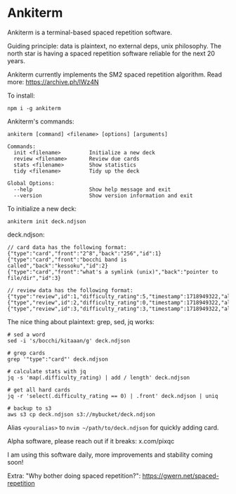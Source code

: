 # Ankiterm

Ankiterm is a terminal-based spaced repetition software.

Guiding principle: data is plaintext, no external deps, unix philosophy. The north star is having a spaced repetition software reliable for the next 20 years.

Ankiterm currently implements the SM2 spaced repetition algorithm. Read more: https://archive.ph/lWz4N

To install:

```
npm i -g ankiterm
```

Ankiterm's commands:

```
ankiterm [command] <filename> [options] [arguments]

Commands:
  init <filename>         Initialize a new deck
  review <filename>       Review due cards
  stats <filename>        Show statistics
  tidy <filename>         Tidy up the deck

Global Options:
  --help                  Show help message and exit
  --version               Show version information and exit
```

To initialize a new deck:

```
ankiterm init deck.ndjson
```

deck.ndjson:

```
// card data has the following format:
{"type":"card","front":"2^8","back":"256","id":1}
{"type":"card","front":"bocchi band is called","back":"kessoku","id":2}
{"type":"card","front":"what's a symlink (unix)","back":"pointer to file/dir","id":3}

// review data has the following format:
{"type":"review",id":1,"difficulty_rating":5,"timestamp":1718949322,"algo":"sm2"}
{"type","review",id":2,"difficulty_rating":0,"timestamp":1718949322,"algo":"sm2"}
{"type","review",id":3,"difficulty_rating":3,"timestamp":1718949322,"algo":"sm2"}
```

The nice thing about plaintext: grep, sed, jq works:

```
# sed a word
sed -i 's/bocchi/kitaaan/g' deck.ndjson

# grep cards
grep '"type":"card"' deck.ndjson

# calculate stats with jq
jq -s 'map(.difficulty_rating) | add / length' deck.ndjson

# get all hard cards
jq -r 'select(.difficulty_rating == 0) | .front' deck.ndjson | uniq

# backup to s3
aws s3 cp deck.ndjson s3://mybucket/deck.ndjson
```

Alias `<youralias>` to `nvim ~/path/to/deck.ndjson` for quickly adding card.

Alpha software, please reach out if it breaks: x.com/pixqc

I am using this software daily, more improvements and stability coming soon!

Extra: "Why bother doing spaced repetition?": https://gwern.net/spaced-repetition
